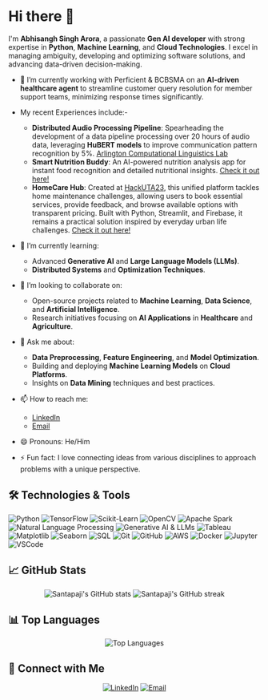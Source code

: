 # Hi there 👋

I'm **Abhisangh Singh Arora**, a passionate **Gen AI developer** with strong expertise in **Python**, **Machine Learning**, and **Cloud Technologies**. I excel in managing ambiguity, developing and optimizing software solutions, and advancing data-driven decision-making.

- 🔭 I’m currently working with Perficient & BCBSMA on an **AI-driven healthcare agent** to streamline customer query resolution for member support teams, minimizing response times significantly.
- My recent Experiences include:- 
  - **Distributed Audio Processing Pipeline**: Spearheading the development of a data pipeline processing over 20 hours of audio data, leveraging **HuBERT models** to improve communication pattern recognition by 5%. [Arlington Computational Linguistics Lab](https://uta-acl2.github.io/people.html)
  - **Smart Nutrition Buddy**: An AI-powered nutrition analysis app for instant food recognition and detailed nutritional insights. [Check it out here!](https://neutrify.streamlit.app/)
  - **HomeCare Hub**: Created at [HackUTA23](https://hackuta2023.devpost.com/submissions/search?utf8=%E2%9C%93&terms=homecare&sort=), this unified platform tackles home maintenance challenges, allowing users to book essential services, provide feedback, and browse available options with transparent pricing. Built with Python, Streamlit, and Firebase, it remains a practical solution inspired by everyday urban life challenges. [Check it out here!](https://homecarepy-utahackathon23.streamlit.app/)

- 🌱 I’m currently learning:
  - Advanced **Generative AI** and **Large Language Models (LLMs)**.
  - **Distributed Systems** and **Optimization Techniques**.

- 👯 I’m looking to collaborate on:
  - Open-source projects related to **Machine Learning**, **Data Science**, and **Artificial Intelligence**.
  - Research initiatives focusing on **AI Applications** in **Healthcare** and **Agriculture**.

- 💬 Ask me about:
  - **Data Preprocessing**, **Feature Engineering**, and **Model Optimization**.
  - Building and deploying **Machine Learning Models** on **Cloud Platforms**.
  - Insights on **Data Mining** techniques and best practices.

- 📫 How to reach me:
  - [LinkedIn](https://www.linkedin.com/in/abhisangh-singh-arora/)
  - [Email](mailto:asa5604@mavs.uta.edu)

- 😄 Pronouns: He/Him

- ⚡ Fun fact: I love connecting ideas from various disciplines to approach problems with a unique perspective.

## 🛠️ Technologies & Tools

![Python](https://img.shields.io/badge/-Python-3776AB?style=flat&logo=python&logoColor=white)
![TensorFlow](https://img.shields.io/badge/-TensorFlow-FF6F00?style=flat&logo=tensorflow&logoColor=white)
![Scikit-Learn](https://img.shields.io/badge/-Scikit%20Learn-F7931E?style=flat&logo=scikit-learn&logoColor=white)
![OpenCV](https://img.shields.io/badge/-OpenCV-5C3EE8?style=flat&logo=opencv&logoColor=white)
![Apache Spark](https://img.shields.io/badge/-Apache%20Spark-E25A1C?style=flat&logo=apachespark&logoColor=white)
![Natural Language Processing](https://img.shields.io/badge/-NLP-008080?style=flat)
![Generative AI & LLMs](https://img.shields.io/badge/-Generative%20AI%20%26%20LLMs-FF1493?style=flat)
![Tableau](https://img.shields.io/badge/-Tableau-E97627?style=flat&logo=tableau&logoColor=white)
![Matplotlib](https://img.shields.io/badge/-Matplotlib-11557C?style=flat&logo=matplotlib&logoColor=white)
![Seaborn](https://img.shields.io/badge/-Seaborn-3776AB?style=flat&logo=python&logoColor=white)
![SQL](https://img.shields.io/badge/-SQL-4479A1?style=flat&logo=postgresql&logoColor=white)
![Git](https://img.shields.io/badge/-Git-F05032?style=flat&logo=git&logoColor=white)
![GitHub](https://img.shields.io/badge/-GitHub-181717?style=flat&logo=github&logoColor=white)
![AWS](https://img.shields.io/badge/-AWS-232F3E?style=flat&logo=amazon-aws&logoColor=white)
![Docker](https://img.shields.io/badge/-Docker-2496ED?style=flat&logo=docker&logoColor=white)
![Jupyter](https://img.shields.io/badge/-Jupyter-F37626?style=flat&logo=jupyter&logoColor=white)
![VSCode](https://img.shields.io/badge/-VS%20Code-007ACC?style=flat&logo=visual-studio-code&logoColor=white)

## 📈 GitHub Stats

<p align="center">
  <img src="https://github-readme-stats.vercel.app/api?username=Santapaji&show_icons=true&theme=radical" alt="Santapaji's GitHub stats" />
  <img src="https://github-readme-streak-stats.herokuapp.com/?user=Santapaji&theme=radical" alt="Santapaji's GitHub streak" />
</p>

## 📊 Top Languages

<p align="center">
  <img src="https://github-readme-stats.vercel.app/api/top-langs/?username=Santapaji&layout=compact&theme=radical" alt="Top Languages" />
</p>

## 🔗 Connect with Me

<p align="center">
  <a href="https://www.linkedin.com/in/abhisangh-singh-arora/"><img src="https://img.shields.io/badge/-LinkedIn-0077B5?style=flat&logo=linkedin&logoColor=white" alt="LinkedIn"></a>
  <a href="mailto:asa5604@mavs.uta.edu"><img src="https://img.shields.io/badge/-Email-D14836?style=flat&logo=gmail&logoColor=white" alt="Email"></a>
</p>
